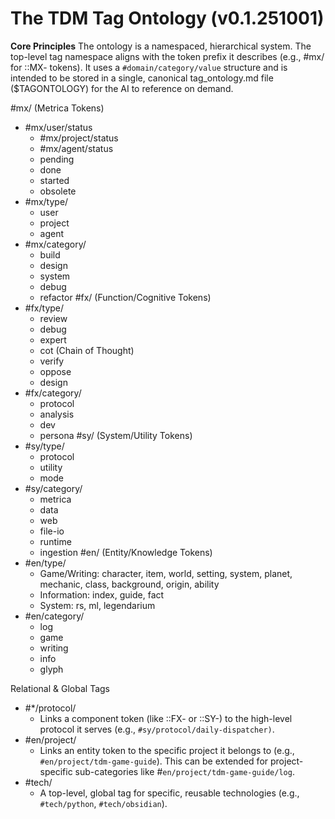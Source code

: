 # The TDM Tag Ontology (v0.1.251001)

**Core Principles**
The ontology is a namespaced, hierarchical system. The top-level tag namespace aligns with the token prefix it describes (e.g., #mx/ for ::MX- tokens). It uses a `#domain/category/value` structure and is intended to be stored in a single, canonical tag_ontology.md file ($TAGONTOLOGY) for the AI to reference on demand.

#mx/ (Metrica Tokens)
 * #mx/user/status
	 * #mx/project/status
	 * #mx/agent/status
   * pending
   * done
   * started
   * obsolete
 * #mx/type/
   * user
   * project
   * agent
 * #mx/category/
   * build
   * design
   * system
   * debug
   * refactor
#fx/ (Function/Cognitive Tokens)
 * #fx/type/
   * review
   * debug
   * expert
   * cot (Chain of Thought)
   * verify
   * oppose
   * design
 * #fx/category/
   * protocol
   * analysis
   * dev
   * persona
#sy/ (System/Utility Tokens)
 * #sy/type/
   * protocol
   * utility
   * mode
 * #sy/category/
   * metrica
   * data
   * web
   * file-io
   * runtime
   * ingestion
#en/ (Entity/Knowledge Tokens)
 * #en/type/
   * Game/Writing: character, item, world, setting, system, planet, mechanic, class, background, origin, ability
   * Information: index, guide, fact
   * System: rs, ml, legendarium
 * #en/category/
   * log
   * game
   * writing
   * info
   * glyph

Relational & Global Tags
 * #*/protocol/
   * Links a component token (like ::FX- or ::SY-) to the high-level protocol it serves (e.g., `#sy/protocol/daily-dispatcher)`.
 * #en/project/
   * Links an entity token to the specific project it belongs to (e.g., `#en/project/tdm-game-guide`). This can be extended for project-specific sub-categories like #`en/project/tdm-game-guide/log`.
 * #tech/
   * A top-level, global tag for specific, reusable technologies (e.g., `#tech/python`, `#tech/obsidian`).
 